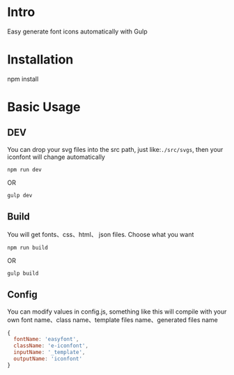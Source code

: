 # Intro

Easy generate font icons automatically with Gulp

# Installation

npm install

# Basic Usage

## DEV

You can drop your svg files into the src path, just like:`./src/svgs`, then your iconfont will change automatically

```
npm run dev
```
OR
```
gulp dev
```

## Build

You will get fonts、css、html、 json files. Choose what you want

```
npm run build
```
OR
```
gulp build
```

## Config

You can modify values in config.js, something like this will compile with your own font name、class name、template files name、generated files name

``` javascript
{
  fontName: 'easyfont',
  className: 'e-iconfont',
  inputName: '_template',
  outputName: 'iconfont'
}
```